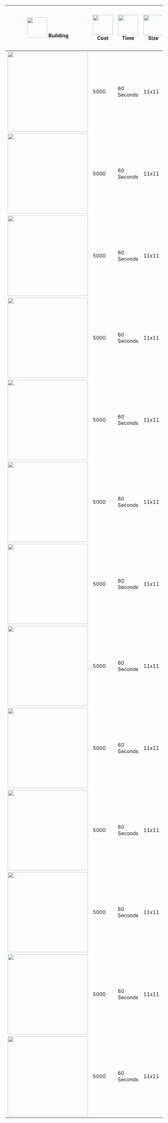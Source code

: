 | <p align="center"><img src="\assets\images\icons\buildHammer.png" width="64" height="64"> Building</p> | <p align="center"><img src="\assets\images\icons\goldCoin.png" width="64" height="64"> Cost</p> | <p align="center"><img src="\assets\images\icons\stopwatch.png" width="64" height="64">Time</p> | <p align="center"><img src="\assets\images\icons\sizeIcon.png" width="64" height="64">Size</p> | <p align="center"><img src="\assets\images\icons\vibeIcon.png" width="64" height="64">Vibe Points</p> |
|---------------------------------------------------------------------------------------------|---------------------------------------------------------------------------------------------|---------------------------------------------------------------------------------------------|---------------------------------------------------------------------------------------------|---------------------------------------------------------------------------------------------
| <img src="\assets\images\buildings\blizzardMansion.png" width="256" height="256"> | 5000 | 60 Seconds | 11x11 | 64 |
| <img src="\assets\images\buildings\celestialChateau.png" width="256" height="256"> | 5000 | 60 Seconds | 11x11 | 64 |
| <img src="\assets\images\buildings\frostyHearth.png" width="256" height="256"> | 5000 | 60 Seconds | 11x11 | 64 |
| <img src="\assets\images\buildings\mysticPalace.png" width="256" height="256"> | 5000 | 60 Seconds | 11x11 | 64 |
| <img src="\assets\images\buildings\wizardsManor.png" width="256" height="256"> | 5000 | 60 Seconds | 11x11 | 64 |
| <img src="\assets\images\buildings\cozyCorner.png" width="256" height="256"> | 5000 | 60 Seconds | 11x11 | 64 |
| <img src="\assets\images\buildings\miniatureMeadow.png" width="256" height="256"> | 5000 | 60 Seconds | 11x11 | 64 |
| <img src="\assets\images\buildings\smallfolkHouse.png" width="256" height="256"> | 5000 | 60 Seconds | 11x11 | 64 |
| <img src="\assets\images\buildings\snowflakeSanctuary.png" width="256" height="256"> | 5000 | 60 Seconds | 11x11 | 64 |
| <img src="\assets\images\buildings\snowyLog.png" width="256" height="256"> | 5000 | 60 Seconds | 11x11 | 64 |
| <img src="\assets\images\buildings\sunshineBungalow.png" width="256" height="256"> | 5000 | 60 Seconds | 11x11 | 64 |
| <img src="\assets\images\buildings\tinyInn.png" width="256" height="256"> | 5000 | 60 Seconds | 11x11 | 64 |
| <img src="\assets\images\buildings\winterWhisperCottage.png" width="256" height="256"> | 5000 | 60 Seconds | 11x11 | 64 |


<!-- <img src="\assets\images\buildings\blizzardMansion.png" width="256" height="256">
<img src="\assets\images\buildings\celestialChateau.png" width="256" height="256">
<img src="\assets\images\buildings\frostyHearth.png" width="256" height="256">
<img src="\assets\images\buildings\mysticPalace.png" width="256" height="256">
<img src="\assets\images\buildings\wizardsManor.png" width="256" height="256">
<img src="\assets\images\buildings\cozyCorner.png" width="256" height="256">
<img src="\assets\images\buildings\miniatureMeadow.png" width="256" height="256">
<img src="\assets\images\buildings\smallfolkHouse.png" width="256" height="256">
<img src="\assets\images\buildings\snowflakeSanctuary.png" width="256" height="256">
<img src="\assets\images\buildings\snowyLog.png" width="256" height="256">
<img src="\assets\images\buildings\sunshineBungalow.png" width="256" height="256">
<img src="\assets\images\buildings\tinyInn.png" width="256" height="256">
<img src="\assets\images\buildings\winterWhisperCottage.png" width="256" height="256"> -->